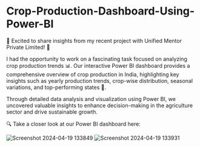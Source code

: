 # Crop-Production-Dashboard-Using-Power-BI


🌱 Excited to share insights from my recent project with Unified Mentor Private Limited! 🚀

I had the opportunity to work on a fascinating task focused on analyzing crop production trends 📊. Our interactive Power BI dashboard provides a comprehensive overview of crop production in India, highlighting key insights such as yearly production trends, crop-wise distribution, seasonal variations, and top-performing states 🌾.

Through detailed data analysis and visualization using Power BI, we uncovered valuable insights to enhance decision-making in the agriculture sector and drive sustainable growth.

🔍 Take a closer look at our Power BI dashboard here: 

![Screenshot 2024-04-19 133849](https://github.com/tusharatkare06/Crop-Production-Dashboard-Using-Power-BI/assets/151806937/ace03078-6139-4180-80ec-68ce4beb2bf0)
![Screenshot 2024-04-19 133931](https://github.com/tusharatkare06/Crop-Production-Dashboard-Using-Power-BI/assets/151806937/e4aa26b7-e4e8-44d2-b324-b0624aca3ffe)
